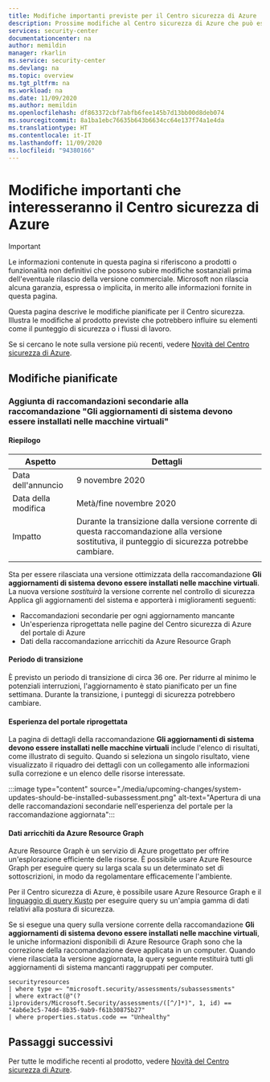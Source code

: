 ```yaml
---
title: Modifiche importanti previste per il Centro sicurezza di Azure
description: Prossime modifiche al Centro sicurezza di Azure che può essere opportuno conoscere e per le quali potrebbe essere necessaria una pianificazione
services: security-center
documentationcenter: na
author: memildin
manager: rkarlin
ms.service: security-center
ms.devlang: na
ms.topic: overview
ms.tgt_pltfrm: na
ms.workload: na
ms.date: 11/09/2020
ms.author: memildin
ms.openlocfilehash: df863372cbf7abfb6fee145b7d13bb00d8deb074
ms.sourcegitcommit: 8a1ba1ebc76635b643b6634cc64e137f74a1e4da
ms.translationtype: HT
ms.contentlocale: it-IT
ms.lasthandoff: 11/09/2020
ms.locfileid: "94380166"
---
```

# <a name="important-upcoming-changes-to-azure-security-center"></a>Modifiche importanti che interesseranno il Centro sicurezza di Azure

> [!IMPORTANT]
> Le informazioni contenute in questa pagina si riferiscono a prodotti o funzionalità non definitivi che possono subire modifiche sostanziali prima dell'eventuale rilascio della versione commerciale. Microsoft non rilascia alcuna garanzia, espressa o implicita, in merito alle informazioni fornite in questa pagina.

Questa pagina descrive le modifiche pianificate per il Centro sicurezza. Illustra le modifiche al prodotto previste che potrebbero influire su elementi come il punteggio di sicurezza o i flussi di lavoro.

Se si cercano le note sulla versione più recenti, vedere [Novità del Centro sicurezza di Azure](release-notes.md).


## <a name="planned-changes"></a>Modifiche pianificate

### <a name="system-updates-should-be-installed-on-your-machines-recommendation-getting-sub-recommendations"></a>Aggiunta di raccomandazioni secondarie alla raccomandazione "Gli aggiornamenti di sistema devono essere installati nelle macchine virtuali"

#### <a name="summary"></a>Riepilogo

| Aspetto | Dettagli |
|---------|---------|
|Data dell'annuncio | 9 novembre 2020  |
|Data della modifica  |  Metà/fine novembre 2020 |
|Impatto     | Durante la transizione dalla versione corrente di questa raccomandazione alla versione sostitutiva, il punteggio di sicurezza potrebbe cambiare. |
|  |  |

Sta per essere rilasciata una versione ottimizzata della raccomandazione **Gli aggiornamenti di sistema devono essere installati nelle macchine virtuali**. La nuova versione *sostituirà* la versione corrente nel controllo di sicurezza Applica gli aggiornamenti del sistema e apporterà i miglioramenti seguenti:

- Raccomandazioni secondarie per ogni aggiornamento mancante
- Un'esperienza riprogettata nelle pagine del Centro sicurezza di Azure del portale di Azure
- Dati della raccomandazione arricchiti da Azure Resource Graph

#### <a name="transition-period"></a>Periodo di transizione

È previsto un periodo di transizione di circa 36 ore. Per ridurre al minimo le potenziali interruzioni, l'aggiornamento è stato pianificato per un fine settimana. Durante la transizione, i punteggi di sicurezza potrebbero cambiare.

#### <a name="redesigned-portal-experience"></a>Esperienza del portale riprogettata

La pagina di dettagli della raccomandazione **Gli aggiornamenti di sistema devono essere installati nelle macchine virtuali** include l'elenco di risultati, come illustrato di seguito. Quando si seleziona un singolo risultato, viene visualizzato il riquadro dei dettagli con un collegamento alle informazioni sulla correzione e un elenco delle risorse interessate.

:::image type="content" source="./media/upcoming-changes/system-updates-should-be-installed-subassessment.png" alt-text="Apertura di una delle raccomandazioni secondarie nell'esperienza del portale per la raccomandazione aggiornata":::


#### <a name="richer-data-from-azure-resource-graph"></a>Dati arricchiti da Azure Resource Graph

Azure Resource Graph è un servizio di Azure progettato per offrire un'esplorazione efficiente delle risorse. È possibile usare Azure Resource Graph per eseguire query su larga scala su un determinato set di sottoscrizioni, in modo da regolamentare efficacemente l'ambiente. 

Per il Centro sicurezza di Azure, è possibile usare Azure Resource Graph e il [linguaggio di query Kusto](https://docs.microsoft.com/azure/data-explorer/kusto/query/) per eseguire query su un'ampia gamma di dati relativi alla postura di sicurezza.

Se si esegue una query sulla versione corrente della raccomandazione **Gli aggiornamenti di sistema devono essere installati nelle macchine virtuali**, le uniche informazioni disponibili di Azure Resource Graph sono che la correzione della raccomandazione deve applicata in un computer. Quando viene rilasciata la versione aggiornata, la query seguente restituirà tutti gli aggiornamenti di sistema mancanti raggruppati per computer.

```kusto
securityresources
| where type =~ "microsoft.security/assessments/subassessments"
| where extract(@"(?i)providers/Microsoft.Security/assessments/([^/]*)", 1, id) == "4ab6e3c5-74dd-8b35-9ab9-f61b30875b27"
| where properties.status.code == "Unhealthy"
```

## <a name="next-steps"></a>Passaggi successivi

Per tutte le modifiche recenti al prodotto, vedere [Novità del Centro sicurezza di Azure](release-notes.md).